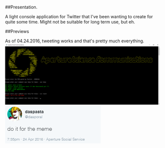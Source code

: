 ##Presentation.

A light console application for Twitter that I've been wanting to create for quite some time. Might not be suitable for long term use, but eh.

##Previews

As of 04.24.2016, tweeting works and that's pretty much everything.
![preview1](/previews/preview1.png)
![tweetPreview1](/previews/previewTweet1.png)